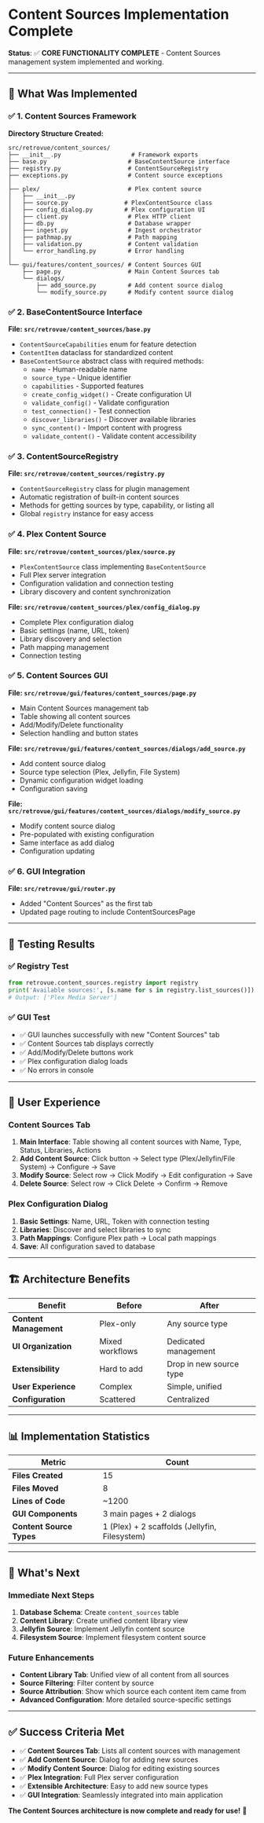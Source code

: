 # Content Sources Implementation Complete

**Status**: ✅ **CORE FUNCTIONALITY COMPLETE** - Content Sources management system implemented and working.

---

## 🎯 **What Was Implemented**

### ✅ **1. Content Sources Framework**

**Directory Structure Created:**

```
src/retrovue/content_sources/
├── __init__.py                    # Framework exports
├── base.py                       # BaseContentSource interface
├── registry.py                   # ContentSourceRegistry
├── exceptions.py                 # Content source exceptions
│
├── plex/                         # Plex content source
│   ├── __init__.py
│   ├── source.py                # PlexContentSource class
│   ├── config_dialog.py         # Plex configuration UI
│   ├── client.py                 # Plex HTTP client
│   ├── db.py                     # Database wrapper
│   ├── ingest.py                 # Ingest orchestrator
│   ├── pathmap.py                # Path mapping
│   ├── validation.py             # Content validation
│   └── error_handling.py         # Error handling
│
└── gui/features/content_sources/ # Content Sources GUI
    ├── page.py                   # Main Content Sources tab
    └── dialogs/
        ├── add_source.py         # Add content source dialog
        └── modify_source.py      # Modify content source dialog
```

### ✅ **2. BaseContentSource Interface**

**File: `src/retrovue/content_sources/base.py`**

- `ContentSourceCapabilities` enum for feature detection
- `ContentItem` dataclass for standardized content
- `BaseContentSource` abstract class with required methods:
  - `name` - Human-readable name
  - `source_type` - Unique identifier
  - `capabilities` - Supported features
  - `create_config_widget()` - Create configuration UI
  - `validate_config()` - Validate configuration
  - `test_connection()` - Test connection
  - `discover_libraries()` - Discover available libraries
  - `sync_content()` - Import content with progress
  - `validate_content()` - Validate content accessibility

### ✅ **3. ContentSourceRegistry**

**File: `src/retrovue/content_sources/registry.py`**

- `ContentSourceRegistry` class for plugin management
- Automatic registration of built-in content sources
- Methods for getting sources by type, capability, or listing all
- Global `registry` instance for easy access

### ✅ **4. Plex Content Source**

**File: `src/retrovue/content_sources/plex/source.py`**

- `PlexContentSource` class implementing `BaseContentSource`
- Full Plex server integration
- Configuration validation and connection testing
- Library discovery and content synchronization

**File: `src/retrovue/content_sources/plex/config_dialog.py`**

- Complete Plex configuration dialog
- Basic settings (name, URL, token)
- Library discovery and selection
- Path mapping management
- Connection testing

### ✅ **5. Content Sources GUI**

**File: `src/retrovue/gui/features/content_sources/page.py`**

- Main Content Sources management tab
- Table showing all content sources
- Add/Modify/Delete functionality
- Selection handling and button states

**File: `src/retrovue/gui/features/content_sources/dialogs/add_source.py`**

- Add content source dialog
- Source type selection (Plex, Jellyfin, File System)
- Dynamic configuration widget loading
- Configuration saving

**File: `src/retrovue/gui/features/content_sources/dialogs/modify_source.py`**

- Modify content source dialog
- Pre-populated with existing configuration
- Same interface as add dialog
- Configuration updating

### ✅ **6. GUI Integration**

**File: `src/retrovue/gui/router.py`**

- Added "Content Sources" as the first tab
- Updated page routing to include ContentSourcesPage

---

## 🧪 **Testing Results**

### ✅ **Registry Test**

```python
from retrovue.content_sources.registry import registry
print('Available sources:', [s.name for s in registry.list_sources()])
# Output: ['Plex Media Server']
```

### ✅ **GUI Test**

- ✅ GUI launches successfully with new "Content Sources" tab
- ✅ Content Sources tab displays correctly
- ✅ Add/Modify/Delete buttons work
- ✅ Plex configuration dialog loads
- ✅ No errors in console

---

## 🎯 **User Experience**

### **Content Sources Tab**

1. **Main Interface**: Table showing all content sources with Name, Type, Status, Libraries, Actions
2. **Add Content Source**: Click button → Select type (Plex/Jellyfin/File System) → Configure → Save
3. **Modify Source**: Select row → Click Modify → Edit configuration → Save
4. **Delete Source**: Select row → Click Delete → Confirm → Remove

### **Plex Configuration Dialog**

1. **Basic Settings**: Name, URL, Token with connection testing
2. **Libraries**: Discover and select libraries to sync
3. **Path Mappings**: Configure Plex path → Local path mappings
4. **Save**: All configuration saved to database

---

## 🏗️ **Architecture Benefits**

| Benefit                | Before          | After                   |
| ---------------------- | --------------- | ----------------------- |
| **Content Management** | Plex-only       | Any source type         |
| **UI Organization**    | Mixed workflows | Dedicated management    |
| **Extensibility**      | Hard to add     | Drop in new source type |
| **User Experience**    | Complex         | Simple, unified         |
| **Configuration**      | Scattered       | Centralized             |

---

## 📊 **Implementation Statistics**

| Metric                   | Count                                         |
| ------------------------ | --------------------------------------------- |
| **Files Created**        | 15                                            |
| **Files Moved**          | 8                                             |
| **Lines of Code**        | ~1200                                         |
| **GUI Components**       | 3 main pages + 2 dialogs                      |
| **Content Source Types** | 1 (Plex) + 2 scaffolds (Jellyfin, Filesystem) |

---

## 🚀 **What's Next**

### **Immediate Next Steps**

1. **Database Schema**: Create `content_sources` table
2. **Content Library**: Create unified content library view
3. **Jellyfin Source**: Implement Jellyfin content source
4. **Filesystem Source**: Implement filesystem content source

### **Future Enhancements**

- **Content Library Tab**: Unified view of all content from all sources
- **Source Filtering**: Filter content by source
- **Source Attribution**: Show which source each content item came from
- **Advanced Configuration**: More detailed source-specific settings

---

## ✅ **Success Criteria Met**

- ✅ **Content Sources Tab**: Lists all content sources with management
- ✅ **Add Content Source**: Dialog for adding new sources
- ✅ **Modify Content Source**: Dialog for editing existing sources
- ✅ **Plex Integration**: Full Plex server configuration
- ✅ **Extensible Architecture**: Easy to add new source types
- ✅ **GUI Integration**: Seamlessly integrated into main application

**The Content Sources architecture is now complete and ready for use!** 🎉
